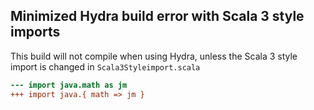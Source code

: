 ## Minimized Hydra build error with Scala 3 style imports

This build will not compile when using Hydra, unless the Scala 3 style import is changed in `Scala3Styleimport.scala`

```diff
--- import java.math as jm
+++ import java.{ math => jm }
```
